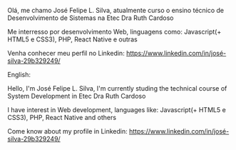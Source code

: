 Olá, me chamo José Felipe L. Silva, atualmente curso o ensino técnico de Desenvolvimento de Sistemas na Etec Dra Ruth Cardoso

Me interresso por desenvolvimento Web, linguagens como: Javascript(+ HTML5 e CSS3), PHP, React Native e outras

Venha conhecer meu perfil no Linkedin: https://www.linkedin.com/in/josé-silva-29b329249/

English:

Hello, I'm José Felipe L. Silva, I'm currently studing the technical course of System Development in Etec Dra Ruth Cardoso

I have interest in Web development, languages like: Javascript(+ HTML5 e CSS3), PHP, React Native and others

Come know about my profile in Linkedin: https://www.linkedin.com/in/josé-silva-29b329249/
